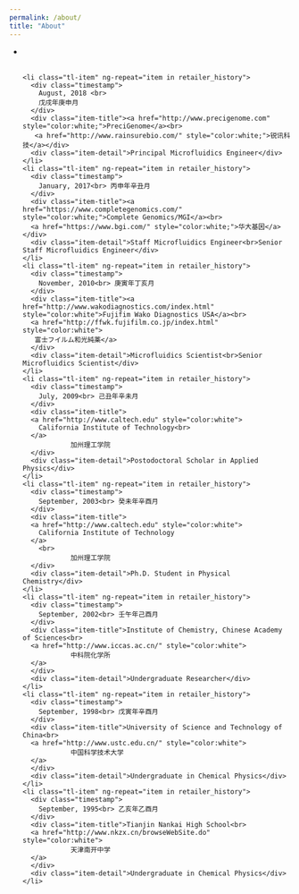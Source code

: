 ```yaml
---
permalink: /about/
title: "About"
---
```

<link href='//fonts.googleapis.com/css?family=Roboto:200,400,600' rel='stylesheet' type='text/css'>
<link href='/assets/css/style.css' rel='stylesheet' type='text/css'>
<div class="history-tl-container">
  <ul class="tl">
    <li class="tl-item" ng-repeat="item in retailer_history">
      <div class="timestamp">
         <br>
      </div>
      <div class="item-title"><br>
      </div>
      <div class="item-detail"></div>
    </li>

    <li class="tl-item" ng-repeat="item in retailer_history">
      <div class="timestamp">
        August, 2018 <br>
        戊戌年庚申月
      </div>
      <div class="item-title"><a href="http://www.precigenome.com" style="color:white;">PreciGenome</a><br>
       <a href="http://www.rainsurebio.com/" style="color:white;">锐讯科技</a></div>
      <div class="item-detail">Principal Microfluidics Engineer</div>
    </li>
    <li class="tl-item" ng-repeat="item in retailer_history">
      <div class="timestamp">
        January, 2017<br> 丙申年辛丑月 
      </div>
      <div class="item-title"><a href="https://www.completegenomics.com/" style="color:white;">Complete Genomics/MGI</a><br>
      <a href="https://www.bgi.com/" style="color:white;">华大基因</a></div>
      <div class="item-detail">Staff Microfluidics Engineer<br>Senior Staff Microfluidics Engineer</div>
    </li>
    <li class="tl-item" ng-repeat="item in retailer_history">
      <div class="timestamp">
        November, 2010<br> 庚寅年丁亥月
      </div>
      <div class="item-title"><a href="http://www.wakodiagnostics.com/index.html" style="color:white">Fujifim Wako Diagnostics USA</a><br>
      <a href="http://ffwk.fujifilm.co.jp/index.html" style="color:white">
       富士フイルム和光純薬</a>
      </div>
      <div class="item-detail">Microfluidics Scientist<br>Senior Microfluidics Scientist</div>
    </li>
    <li class="tl-item" ng-repeat="item in retailer_history">
      <div class="timestamp">
        July, 2009<br> 己丑年辛未月
      </div>
      <div class="item-title">
      <a href="http://www.caltech.edu" style="color:white">
        California Institute of Technology<br>
      </a>
                加州理工学院
      </div>
      <div class="item-detail">Postodoctoral Scholar in Applied Physics</div>
    </li>
    <li class="tl-item" ng-repeat="item in retailer_history">
      <div class="timestamp">
        September, 2003<br> 癸未年辛酉月
      </div>
      <div class="item-title">
      <a href="http://www.caltech.edu" style="color:white">
        California Institute of Technology
      </a>
        <br>
                加州理工学院
      </div>
      <div class="item-detail">Ph.D. Student in Physical Chemistry</div>
    </li>
    <li class="tl-item" ng-repeat="item in retailer_history">
      <div class="timestamp">
        September, 2002<br> 壬午年己酉月
      </div>
      <div class="item-title">Institute of Chemistry, Chinese Academy of Sciences<br>
      <a href="http://www.iccas.ac.cn/" style="color:white">
                中科院化学所
      </a>
      </div>
      <div class="item-detail">Undergraduate Researcher</div>
    </li>
    <li class="tl-item" ng-repeat="item in retailer_history">
      <div class="timestamp">
        September, 1998<br> 戊寅年辛酉月
      </div>
      <div class="item-title">University of Science and Technology of China<br>
      <a href="http://www.ustc.edu.cn/" style="color:white">
                中国科学技术大学
      </a>
      </div>
      <div class="item-detail">Undergraduate in Chemical Physics</div>
    </li>
    <li class="tl-item" ng-repeat="item in retailer_history">
      <div class="timestamp">
        September, 1995<br> 乙亥年乙酉月
      </div>
      <div class="item-title">Tianjin Nankai High School<br>
      <a href="http://www.nkzx.cn/browseWebSite.do" style="color:white">
                天津南开中学
      </a>
      </div>
      <div class="item-detail">Undergraduate in Chemical Physics</div>
    </li>
 
  </ul>

</div>


